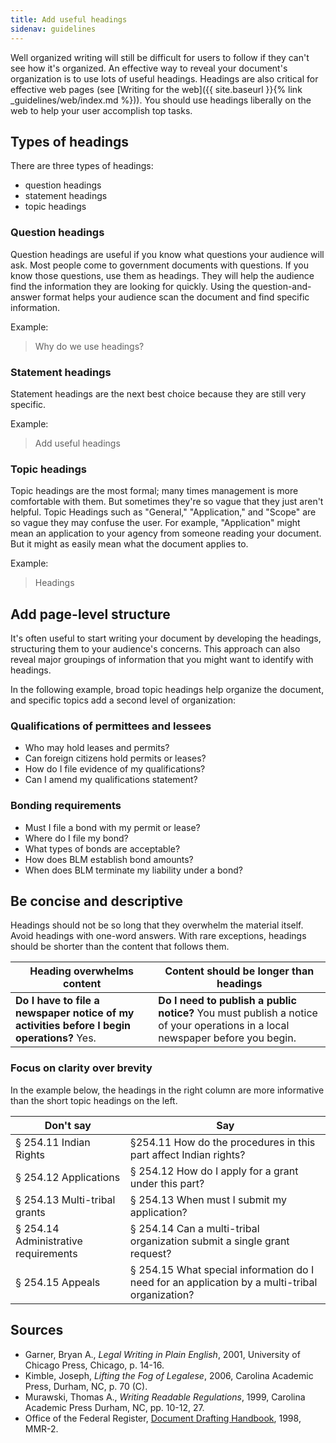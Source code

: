 ```yaml
---
title: Add useful headings
sidenav: guidelines
---
```


Well organized writing will still be difficult for users to follow if they can't see how it's organized. An effective way to reveal your document's organization is to use lots of useful headings. Headings are also critical for effective web pages (see [Writing for the web]({{ site.baseurl }}{% link _guidelines/web/index.md %})). You should use headings liberally on the web to help your user accomplish top tasks.

## Types of headings

There are three types of headings:

- question headings
- statement headings
- topic headings

### Question headings

Question headings are useful if you know what questions your audience will ask. Most people come to government documents with questions. If you know those questions, use them as headings. They will help the audience find the information they are looking for quickly. Using the question-and-answer format helps your audience scan the document and find specific information.

Example:

> Why do we use headings?

### Statement headings

Statement headings are the next best choice because they are still very specific.

Example:

> Add useful headings

### Topic headings

Topic headings are the most formal; many times management is more comfortable with them. But sometimes they're so vague that they just aren't helpful. Topic Headings such as "General," "Application," and "Scope" are so vague they may confuse the user. For example, "Application" might mean an application to your agency from someone reading your document. But it might as easily mean what the document applies to.

Example:

> Headings

## Add page-level structure

It's often useful to start writing your document by developing the headings, structuring them to your audience's concerns. This approach can also reveal major groupings of information that you might want to identify with headings.

In the following example, broad topic headings help organize the document, and specific topics add a second level of organization:

### Qualifications of permittees and lessees

- Who may hold leases and permits?
- Can foreign citizens hold permits or leases?
- How do I file evidence of my qualifications?
- Can I amend my qualifications statement?

### Bonding requirements

- Must I file a bond with my permit or lease?
- Where do I file my bond?
- What types of bonds are acceptable?
- How does BLM establish bond amounts?
- When does BLM terminate my liability under a bond?

## Be concise and descriptive

Headings should not be so long that they overwhelm the material itself. Avoid headings with one-word answers. With rare exceptions, headings should be shorter than the content that follows them.

Heading overwhelms content | Content should be longer than headings
---- | ----
**Do I have to file a newspaper notice of my activities before I begin operations?** Yes. | **Do I need to publish a public notice?** You must publish a notice of your operations in a local newspaper before you begin.

### Focus on clarity over brevity

In the example below, the headings in the right column are more informative than the short topic headings on the left.

Don't say | Say
---|---
§ 254.11 Indian Rights | §254.11 How do the procedures in this part affect Indian rights?
§ 254.12 Applications | § 254.12 How do I apply for a grant under this part?
§ 254.13 Multi-tribal grants | § 254.13 When must I submit my application?
§ 254.14 Administrative requirements | § 254.14 Can a multi-tribal organization submit a single grant request?
§ 254.15 Appeals | § 254.15 What special information do I need for an application by a multi-tribal organization?

## Sources

- Garner, Bryan A., _Legal Writing in Plain English_, 2001, University of Chicago Press, Chicago, p. 14-16.
- Kimble, Joseph, _Lifting the Fog of Legalese_, 2006, Carolina Academic Press, Durham, NC, p. 70 (C).
- Murawski, Thomas A., _Writing Readable Regulations_, 1999, Carolina Academic Press Durham, NC, pp. 10-12, 27.
- Office of the Federal Register, [Document Drafting Handbook](http://www.archives.gov/federal-register/write/handbook/ddh.pdf), 1998, MMR-2.

